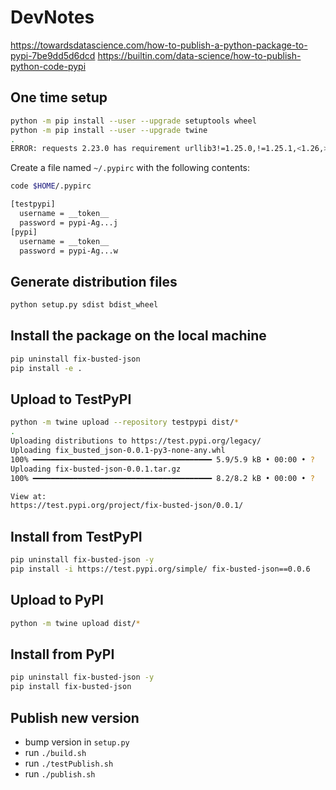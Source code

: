 # DevNotes

https://towardsdatascience.com/how-to-publish-a-python-package-to-pypi-7be9dd5d6dcd
https://builtin.com/data-science/how-to-publish-python-code-pypi

## One time setup

```sh
python -m pip install --user --upgrade setuptools wheel
python -m pip install --user --upgrade twine
.
ERROR: requests 2.23.0 has requirement urllib3!=1.25.0,!=1.25.1,<1.26,>=1.21.1, but you'll have urllib3 2.0.3 which is incompatible.
```

Create a file named `~/.pypirc` with the following contents:

```sh
code $HOME/.pypirc
```

```txt
[testpypi]
  username = __token__
  password = pypi-Ag...j
[pypi]
  username = __token__
  password = pypi-Ag...w
```

## Generate distribution files

```sh
python setup.py sdist bdist_wheel
```

## Install the package on the local machine

```sh
pip uninstall fix-busted-json
pip install -e .
```

## Upload to TestPyPI

```sh
python -m twine upload --repository testpypi dist/*
.
Uploading distributions to https://test.pypi.org/legacy/
Uploading fix_busted_json-0.0.1-py3-none-any.whl
100% ━━━━━━━━━━━━━━━━━━━━━━━━━━━━━━━━━━━━━━━━ 5.9/5.9 kB • 00:00 • ?
Uploading fix-busted-json-0.0.1.tar.gz
100% ━━━━━━━━━━━━━━━━━━━━━━━━━━━━━━━━━━━━━━━━ 8.2/8.2 kB • 00:00 • ?

View at:
https://test.pypi.org/project/fix-busted-json/0.0.1/
```

## Install from TestPyPI

```sh
pip uninstall fix-busted-json -y
pip install -i https://test.pypi.org/simple/ fix-busted-json==0.0.6
```

## Upload to PyPI

```sh
python -m twine upload dist/*
```

## Install from PyPI

```sh
pip uninstall fix-busted-json -y
pip install fix-busted-json
```

## Publish new version

-   bump version in `setup.py`
-   run `./build.sh`
-   run `./testPublish.sh`
-   run `./publish.sh`
